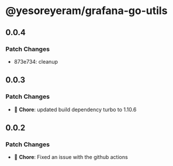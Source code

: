 # @yesoreyeram/grafana-go-utils

## 0.0.4

### Patch Changes

- 873e734: cleanup

## 0.0.3

### Patch Changes

- 🐛 **Chore**: updated build dependency turbo to 1.10.6

## 0.0.2

### Patch Changes

- 🐛 **Chore**: Fixed an issue with the github actions
